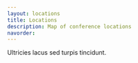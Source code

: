 ```yaml
---
layout: locations
title: Locations
description: Map of conference locations
navorder:
---
```


Ultricies lacus sed turpis tincidunt.
